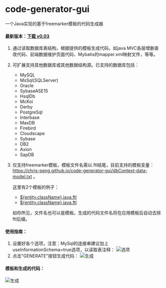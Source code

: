 # code-generator-gui
一个Java实现的基于freemarker模板的代码生成器

#### 最新版本：[下载 v0.03](https://github.com/chris-peng/code-generator-gui/releases/download/0.0.3/code-generator-gui-0.0.3.jar)

1. 通过读取数据库表结构，根据提供的模板生成代码，如java MVC各层增删查改代码、前端数据维护页面代码、Mybatis的mapper.xml映射文件，等等。
2. 可扩展支持其他数据库或其他数据结构源。已支持的数据库包括：
    * MySQL
    * MsSql(SQLServer)
    * Oracle
    * SybaseASE15
    * HsqlDb
    * McKoi
    * Derby
    * PostgreSql
    * Interbase
    * MaxDB
    * Firebird
    * Cloudscape
    * Sybase
    * DB2
    * Axion
    * SapDB
3. 仅支持freemarker模板，模板文件名需以.ftl结尾，目前支持的模板变量：https://chris-peng.github.io/code-generator-gui/dbContext-data-model.txt 。

    这里有2个模板的例子：
    * [${entity.className}.java.ftl](https://github.com/chris-peng/code-generator-gui/blob/master/docs/testTpl/%24%7Bentity.className%7D.java.ftl)
    * [${entity.className}.java.ftl](https://github.com/chris-peng/code-generator-gui/blob/master/docs/testTpl/%24%7Bentity.className%7D.java.ftl)
    
    如你所见，文件名也可以是模板。生成的代码文件名将在应用模板后自动去除ftl后缀。

#### 使用指南：
1. 设置好各个选项，注意：MySql的连接串建议加上useInformationSchema=true选项，以读取表注释：
![选项](https://chris-peng.github.io/code-generator-gui/imgs/help1.png)
2. 点击"GENERATE"按钮生成代码：
![生成](https://chris-peng.github.io/code-generator-gui/imgs/help2.png)


#### 模板和生成的代码：
![生成](https://chris-peng.github.io/code-generator-gui/imgs/tplANDcode.png)
